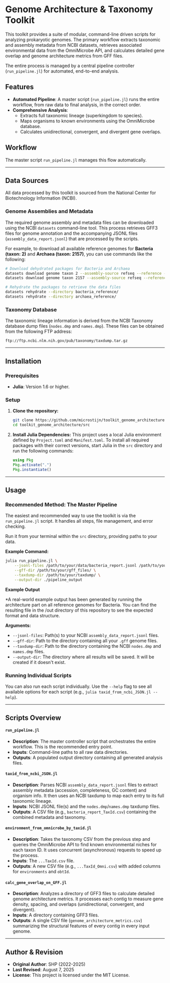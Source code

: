 # Genome Architecture & Taxonomy Toolkit

This toolkit provides a suite of modular, command-line driven scripts for analyzing prokaryotic genomes. The primary workflow extracts taxonomic and assembly metadata from NCBI datasets, retrieves associated environmental data from the OmniMicrobe API, and calculates detailed gene overlap and genome architecture metrics from GFF files.

The entire process is managed by a central pipeline controller (`run_pipeline.jl`) for automated, end-to-end analysis.

## Features

* **Automated Pipeline**: A master script (`run_pipeline.jl`) runs the entire workflow, from raw data to final analysis, in the correct order.
* **Comprehensive Analysis**:
    * Extracts full taxonomic lineage (superkingdom to species).
    * Maps organisms to known environments using the OmniMicrobe database.
    * Calculates unidirectional, convergent, and divergent gene overlaps.

## Workflow

The master script `run_pipeline.jl` manages this flow automatically.

---
## Data Sources

All data processed by this toolkit is sourced from the National Center for Biotechnology Information (NCBI).

### Genome Assemblies and Metadata
The required genome assembly and metadata files can be downloaded using the NCBI `datasets` command-line tool. This process retrieves GFF3 files for genome annotation and the accompanying JSONL files (`assembly_data_report.jsonl`) that are processed by the scripts.

For example, to download all available reference genomes for **Bacteria (taxon: 2)** and **Archaea (taxon: 2157)**, you can use commands like the following:
```bash
# Download dehydrated packages for Bacteria and Archaea
datasets download genome taxon 2 --assembly-source refseq --reference --include gff3,gtf,seq-report --dehydrated --filename bacteria_reference.zip
datasets download genome taxon 2157 --assembly-source refseq --reference --include gff3,gtf,seq-report --dehydrated --filename archaea_reference.zip

# Rehydrate the packages to retrieve the data files
datasets rehydrate --directory bacteria_reference/
datasets rehydrate --directory archaea_reference/
```

### Taxonomy Database
The taxonomic lineage information is derived from the NCBI Taxonomy database dump files (`nodes.dmp` and `names.dmp`). These files can be obtained from the following FTP address:

`ftp://ftp.ncbi.nlm.nih.gov/pub/taxonomy/taxdump.tar.gz`

---

## Installation

### Prerequisites

* **Julia**: Version 1.6 or higher.

### Setup

1.  **Clone the repository:**
    ```bash
    git clone https://github.com/microstijn/toolkit_genome_architecture.git
    cd toolkit_genome_architecture/src
    ```

2.  **Install Julia Dependencies:**
    This project uses a local Julia environment defined by `Project.toml` and `Manifest.toml`. To install all required packages with their correct versions, start Julia in the `src` directory and run the following commands:
    ```julia
    using Pkg
    Pkg.activate(".")
    Pkg.instantiate()
    ```

---

## Usage

### Recommended Method: The Master Pipeline

The easiest and recommended way to use the toolkit is via the `run_pipeline.jl` script. It handles all steps, file management, and error checking.

Run it from your terminal within the `src` directory, providing paths to your data.

**Example Command:**

```bash
julia run_pipeline.jl \
    --jsonl-files /path/to/your/data/bacteria_report.jsonl /path/to/your/data/archaea_report.jsonl \
    --gff-dir /path/to/your/gff_files/ \
    --taxdump-dir /path/to/your/taxdump/ \
    --output-dir ./pipeline_output
```

**Example Output**

*A real-world example output has been generated by running the architecture part on all reference genomes for Bacteria. You can find the resulting file in the /out directory of this repository to see the expected format and data structure.

**Arguments:**

* `--jsonl-files`: Path(s) to your NCBI `assembly_data_report.jsonl` files.
* `--gff-dir`: Path to the directory containing all your `.gff` genome files.
* `--taxdump-dir`: Path to the directory containing the NCBI `nodes.dmp` and `names.dmp` files.
* `--output-dir`: The directory where all results will be saved. It will be created if it doesn't exist.

### Running Individual Scripts

You can also run each script individually. Use the `--help` flag to see all available options for each script (e.g., `julia taxid_from_ncbi_JSON.jl --help`).

---

## Scripts Overview

#### `run_pipeline.jl`

* **Description**: The master controller script that orchestrates the entire workflow. This is the recommended entry point.
* **Inputs**: Command-line paths to all raw data directories.
* **Outputs**: A populated output directory containing all generated analysis files.

#### `taxid_from_ncbi_JSON.jl`

* **Description**: Parses NCBI `assembly_data_report.jsonl` files to extract assembly metadata (accession, completeness, GC content) and organism info. It then uses an NCBI taxdump to map each entry to its full taxonomic lineage.
* **Inputs**: NCBI JSONL file(s) and the `nodes.dmp`/`names.dmp` taxdump files.
* **Outputs**: A CSV file (e.g., `bacteria_report_TaxId.csv`) containing the combined metadata and taxonomy.

#### `environment_from_omnicrobe_by_taxid.jl`

* **Description**: Takes the taxonomy CSV from the previous step and queries the OmniMicrobe API to find known environmental niches for each taxon ID. It uses concurrent (asynchronous) requests to speed up the process.
* **Inputs**: The `...TaxId.csv` file.
* **Outputs**: A new CSV file (e.g., `...TaxId_Omni.csv`) with added columns for `environments` and `obtId`.

#### `calc_gene_overlap_on_GFF.jl`

* **Description**: Analyzes a directory of GFF3 files to calculate detailed genome architecture metrics. It processes each contig to measure gene density, spacing, and overlaps (unidirectional, convergent, and divergent).
* **Inputs**: A directory containing GFF3 files.
* **Outputs**: A single CSV file (`genome_architecture_metrics.csv`) summarizing the structural features of every contig in every input genome.

---

## Author & Revision

* **Original Author**: SHP (2022-2025)
* **Last Revised**: August 7, 2025
* **License**: This project is licensed under the MIT License.
